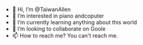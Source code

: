 - 👋 Hi, I’m @TaiwanAllen
- 👀 I’m interested in piano andcoputer
- 🌱 I’m currently learning anything about this world
- 💞️ I’m looking to collaborate on Goole
- 📫 How to reach me? You can't reach me.

<!---
TaiwanAllen/TaiwanAllen is a ✨ special ✨ repository because its `README.md` (this file) appears on your GitHub profile.
You can click the Preview link to take a look at your changes.
--->
